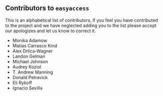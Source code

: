##  Contributors to `easyaccess`

This is an alphabetical list of contributors, if you feel you have contributed to the project and we have neglected adding you to the list please accept our apologizes and let us know to correct it.

- Monika Adamow
- Matias Carrasco Kind
- Alex Drlica-Wagner
- Landon Gelman
- Michael Johnson
- Audrey Koziol
- T. Andrew Manning
- Donald Petravick
- Eli Rykoff
- Ignacio Sevilla
